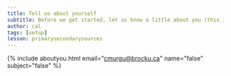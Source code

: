 ```yaml
---
title: Tell us about yourself
subtitle: Before we get started, let us know a little about you (this is optional, but helps us out a lot!)
author: cal
tags: [setup]
lesson: primarysecondarysources
---
```



{% include aboutyou.html email="cmurgu@brocku.ca" name="false" subject="false" %}
<br>